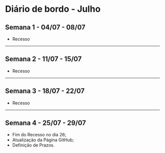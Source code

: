 # Diário de bordo - Julho



## Semana 1 - 04/07 - 08/07
- Recesso

---

## Semana 2 - 11/07 - 15/07
- Recesso

---

## Semana 3 - 18/07 - 22/07
- Recesso

---

## Semana 4 - 25/07 - 29/07
- Fim do Recesso no dia 26;
- Atualização da Página GitHub;
- Definição de Prazos.


